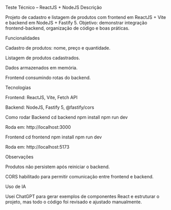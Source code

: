Teste Técnico – ReactJS + NodeJS
Descrição

Projeto de cadastro e listagem de produtos com frontend em ReactJS + Vite e backend em NodeJS + Fastify 5.
Objetivo: demonstrar integração frontend-backend, organização de código e boas práticas.

Funcionalidades

Cadastro de produtos: nome, preço e quantidade.

Listagem de produtos cadastrados.

Dados armazenados em memória.

Frontend consumindo rotas do backend.

Tecnologias

Frontend: ReactJS, Vite, Fetch API

Backend: NodeJS, Fastify 5, @fastify/cors

Como rodar
Backend
cd backend
npm install
npm run dev


Roda em: http://localhost:3000

Frontend
cd frontend
npm install
npm run dev


Roda em: http://localhost:5173

Observações

Produtos não persistem após reiniciar o backend.

CORS habilitado para permitir comunicação entre frontend e backend.

Uso de IA

Usei ChatGPT para gerar exemplos de componentes React e estruturar o projeto, mas todo o código foi revisado e ajustado manualmente.